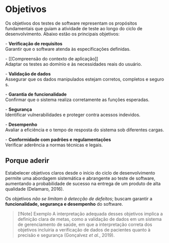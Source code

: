 # Objetivos

Os objetivos dos testes de software representam os propósitos fundamentais que guiam a atividade de teste ao longo do ciclo de desenvolvimento. Abaixo estão os principais objetivos:

- **Verificação de requisitos** Garantir que o software atenda às especificações definidas.

- [[Compreensão do contexto de aplicação]]<br>Adaptar os testes ao domínio e às necessidades reais do usuário.

- **Validação de dados** Assegurar que os dados manipulados estejam corretos, completos e seguros.

- **Garantia de funcionalidade** Confirmar que o sistema realiza corretamente as funções esperadas.

- **Segurança** Identificar vulnerabilidades e proteger contra acessos indevidos.

- **Desempenho** Avaliar a eficiência e o tempo de resposta do sistema sob diferentes cargas.

- **Conformidade com padrões e regulamentações** Verificar aderência a normas técnicas e legais.

## Porque aderir

Estabelecer objetivos claros desde o início do ciclo de desenvolvimento permite uma abordagem sistemática e abrangente ao teste de software, aumentando a probabilidade de sucesso na entrega de um produto de alta qualidade (Delamaro, 2016).

Os objetivos *não se limitam à detecção de defeitos*; buscam garantir a **funcionalidade, segurança e desempenho** do software.

> [!Note] Exemplo
> A interpretação adequada desses objetivos implica a definição clara de metas, como a validação de dados em um sistema de gerenciamento de saúde, em que a interpretação correta dos objetivos incluiria a verificação de dados de pacientes quanto à precisão e segurança (Gonçalvez _et al._, 2019).